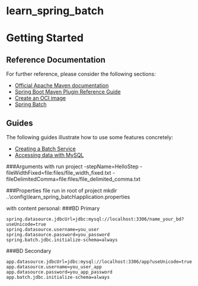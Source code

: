 # learn_spring_batch

# Getting Started

## Reference Documentation
For further reference, please consider the following sections:

* [Official Apache Maven documentation](https://maven.apache.org/guides/index.html)
* [Spring Boot Maven Plugin Reference Guide](https://docs.spring.io/spring-boot/docs/2.5.1/maven-plugin/reference/html/)
* [Create an OCI image](https://docs.spring.io/spring-boot/docs/2.5.1/maven-plugin/reference/html/#build-image)
* [Spring Batch](https://docs.spring.io/spring-boot/docs/2.5.1/reference/htmlsingle/#howto-batch-applications)

## Guides
The following guides illustrate how to use some features concretely:

* [Creating a Batch Service](https://spring.io/guides/gs/batch-processing/)
* [Accessing data with MySQL](https://spring.io/guides/gs/accessing-data-mysql/)


###Arguments with run project
-stepName=HelloStep -fileWidthFixed=file:files/file_width_fixed.txt -fileDelimitedComma=file:files/file_delimited_comma.txt

###Properties file
run in root of project mkdir ..\config\learn_spring_batch\application.properties

with content personal:
###BD Primary
```
spring.datasource.jdbcUrl=jdbc:mysql://localhost:3306/name_your_bd?useUnicode=true
spring.datasource.username=you_user
spring.datasource.password=you_password
spring.batch.jdbc.initialize-schema=always
```
###BD Secondary
```
app.datasource.jdbcUrl=jdbc:mysql://localhost:3306/app?useUnicode=true
app.datasource.username=you_user_app
app.datasource.password=you_app_password
app.batch.jdbc.initialize-schema=always
```